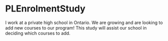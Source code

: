 # PLEnrolmentStudy
I work at a private high school in Ontario. We are growing and are looking to add new courses to our program!
This study will assist our school in deciding which courses to add.
